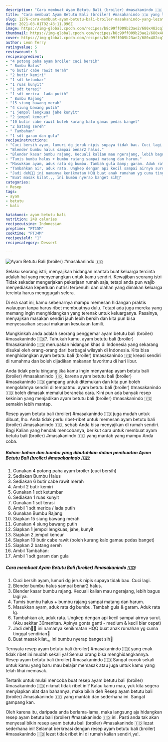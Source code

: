 ```yaml
---
description: "Cara membuat Ayam Betutu Bali (broiler) #masakanindo 🇮🇩 yang lezat dan Mudah Dibuat"
title: "Cara membuat Ayam Betutu Bali (broiler) #masakanindo 🇮🇩 yang lezat dan Mudah Dibuat"
slug: 1276-cara-membuat-ayam-betutu-bali-broiler-masakanindo-yang-lezat-dan-mudah-dibuat
date: 2021-03-01T02:43:11.996Z
image: https://img-global.cpcdn.com/recipes/b8c99ff009b23ae2/680x482cq70/ayam-betutu-bali-broiler-masakanindo-🇮🇩-foto-resep-utama.jpg
thumbnail: https://img-global.cpcdn.com/recipes/b8c99ff009b23ae2/680x482cq70/ayam-betutu-bali-broiler-masakanindo-🇮🇩-foto-resep-utama.jpg
cover: https://img-global.cpcdn.com/recipes/b8c99ff009b23ae2/680x482cq70/ayam-betutu-bali-broiler-masakanindo-🇮🇩-foto-resep-utama.jpg
author: Leon Terry
ratingvalue: 5
reviewcount: 3
recipeingredient:
- "4 potong paha ayam broiler cuci bersih"
- " Bumbu Halus"
- "6 butir cabe rawit merah"
- "2 butir kemiri"
- "1 sdt ketumbar"
- "1 ruas kunyit"
- "1 sdt terasi"
- "1 sdt merica  lada putih"
- " Bumbu Rajang"
- "15 siung bawang merah"
- "4 siung bawang putih"
- "1 jempol lengkuas jahe kunyit"
- "2 jempol kencur"
- "10 butir cabe rawit boleh kurang kalo gamau pedas banget"
- "2 batang sereh"
- " Tambahan"
- "1 sdt garam dan gula"
recipeinstructions:
- "Cuci bersih ayam, lumuri dg jeruk nipis supaya tidak bau. Cuci lagi."
- "Blender bumbu halus sampai benar2 halus."
- "Blender kasar bumbu rajang. Kecuali kalian mau ngerajang, lebih bagus lagi ya."
- "Tumis bumbu halus + bumbu rajang sampai matang dan harum."
- "Masukkan ayam, aduk rata dg bumbu. Tambah gula &amp; garam. Aduk rata lg."
- "Tambahkan air, aduk rata. Ungkep dengan api kecil sampai airnya surut. (Aku sekitar 30menitan. Apinya gonta ganti - medium &amp; kecil biar cepat)"
- "Jadi deh👄👄 ini namanya kenikmatan HQQ buat anak rumahan yg cuma tinggal sendirian🤣"
- "Buat masak kilat,,, ini bumbu nyerap banget sih💖"
categories:
- Resep
tags:
- ayam
- betutu
- bali

katakunci: ayam betutu bali 
nutrition: 248 calories
recipecuisine: Indonesian
preptime: "PT15M"
cooktime: "PT34M"
recipeyield: "1"
recipecategory: Dessert

---
```



![Ayam Betutu Bali (broiler) #masakanindo 🇮🇩](https://img-global.cpcdn.com/recipes/b8c99ff009b23ae2/680x482cq70/ayam-betutu-bali-broiler-masakanindo-🇮🇩-foto-resep-utama.jpg)

Selaku seorang istri, menyajikan hidangan mantab buat keluarga tercinta adalah hal yang menyenangkan untuk kamu sendiri. Kewajiban seorang istri Tidak sekadar mengerjakan pekerjaan rumah saja, tetapi anda pun wajib menyediakan keperluan nutrisi terpenuhi dan olahan yang dimakan keluarga tercinta harus menggugah selera.

Di era  saat ini, kamu sebenarnya mampu memesan hidangan praktis walaupun tanpa harus ribet membuatnya dulu. Tetapi ada juga mereka yang memang ingin menghidangkan yang terenak untuk keluarganya. Pasalnya, menyajikan masakan sendiri jauh lebih bersih dan kita pun bisa menyesuaikan sesuai makanan kesukaan famili. 



Mungkinkah anda adalah seorang penggemar ayam betutu bali (broiler) #masakanindo 🇮🇩?. Tahukah kamu, ayam betutu bali (broiler) #masakanindo 🇮🇩 merupakan hidangan khas di Indonesia yang sekarang disukai oleh orang-orang dari berbagai wilayah di Indonesia. Kita bisa menghidangkan ayam betutu bali (broiler) #masakanindo 🇮🇩 kreasi sendiri di rumahmu dan boleh dijadikan makanan favoritmu di hari libur.

Anda tidak perlu bingung jika kamu ingin menyantap ayam betutu bali (broiler) #masakanindo 🇮🇩, karena ayam betutu bali (broiler) #masakanindo 🇮🇩 gampang untuk ditemukan dan kita pun boleh mengolahnya sendiri di tempatmu. ayam betutu bali (broiler) #masakanindo 🇮🇩 boleh dimasak memalui beraneka cara. Kini pun ada banyak resep kekinian yang menjadikan ayam betutu bali (broiler) #masakanindo 🇮🇩 semakin lebih mantap.

Resep ayam betutu bali (broiler) #masakanindo 🇮🇩 juga mudah untuk dibuat, lho. Anda tidak perlu ribet-ribet untuk memesan ayam betutu bali (broiler) #masakanindo 🇮🇩, sebab Anda bisa menyajikan di rumah sendiri. Bagi Kalian yang hendak mencobanya, berikut cara untuk membuat ayam betutu bali (broiler) #masakanindo 🇮🇩 yang mantab yang mampu Anda coba.

<!--inarticleads1-->

##### Bahan-bahan dan bumbu yang dibutuhkan dalam pembuatan Ayam Betutu Bali (broiler) #masakanindo 🇮🇩:

1. Gunakan 4 potong paha ayam broiler (cuci bersih)
1. Sediakan  Bumbu Halus
1. Sediakan 6 butir cabe rawit merah
1. Ambil 2 butir kemiri
1. Gunakan 1 sdt ketumbar
1. Sediakan 1 ruas kunyit
1. Gunakan 1 sdt terasi
1. Ambil 1 sdt merica / lada putih
1. Gunakan  Bumbu Rajang
1. Siapkan 15 siung bawang merah
1. Gunakan 4 siung bawang putih
1. Siapkan 1 jempol lengkuas, jahe, kunyit
1. Siapkan 2 jempol kencur
1. Siapkan 10 butir cabe rawit (boleh kurang kalo gamau pedas banget)
1. Siapkan 2 batang sereh
1. Ambil  Tambahan:
1. Ambil 1 sdt garam dan gula




<!--inarticleads2-->

##### Cara membuat Ayam Betutu Bali (broiler) #masakanindo 🇮🇩:

1. Cuci bersih ayam, lumuri dg jeruk nipis supaya tidak bau. Cuci lagi.
1. Blender bumbu halus sampai benar2 halus.
1. Blender kasar bumbu rajang. Kecuali kalian mau ngerajang, lebih bagus lagi ya.
1. Tumis bumbu halus + bumbu rajang sampai matang dan harum.
1. Masukkan ayam, aduk rata dg bumbu. Tambah gula &amp; garam. Aduk rata lg.
1. Tambahkan air, aduk rata. Ungkep dengan api kecil sampai airnya surut. (Aku sekitar 30menitan. Apinya gonta ganti - medium &amp; kecil biar cepat)
1. Jadi deh👄👄 ini namanya kenikmatan HQQ buat anak rumahan yg cuma tinggal sendirian🤣
1. Buat masak kilat,,, ini bumbu nyerap banget sih💖




Ternyata resep ayam betutu bali (broiler) #masakanindo 🇮🇩 yang enak tidak ribet ini mudah sekali ya! Semua orang bisa menghidangkannya. Resep ayam betutu bali (broiler) #masakanindo 🇮🇩 Sangat cocok sekali untuk kamu yang baru mau belajar memasak atau juga untuk kamu yang telah lihai memasak.

Tertarik untuk mulai mencoba buat resep ayam betutu bali (broiler) #masakanindo 🇮🇩 nikmat tidak ribet ini? Kalau kamu mau, yuk kita segera menyiapkan alat dan bahannya, maka bikin deh Resep ayam betutu bali (broiler) #masakanindo 🇮🇩 yang mantab dan sederhana ini. Sangat gampang kan. 

Oleh karena itu, daripada anda berlama-lama, maka langsung aja hidangkan resep ayam betutu bali (broiler) #masakanindo 🇮🇩 ini. Pasti anda tak akan menyesal bikin resep ayam betutu bali (broiler) #masakanindo 🇮🇩 lezat sederhana ini! Selamat berkreasi dengan resep ayam betutu bali (broiler) #masakanindo 🇮🇩 lezat tidak ribet ini di rumah kalian sendiri,ya!.

